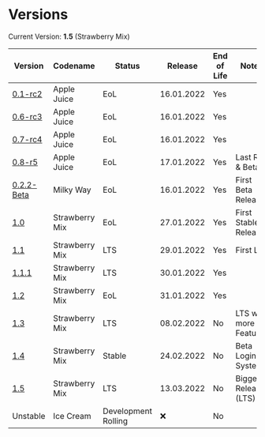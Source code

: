 # Versions
Current Version: **1.5** (Strawberry Mix)

| Version | Codename | Status | Release | End of Life| Notes
| -- | -- | -- | -- | -- | --
| [0.1-rc2](https://github.com/Strawberry-Software-Industries/SecureCloud/releases/tag/v0.1-rc2) | Apple Juice | EoL | 16.01.2022 | Yes |
| [0.6-rc3](https://github.com/Strawberry-Software-Industries/SecureCloud/releases/tag/v0.6-rc3) | Apple Juice | EoL | 16.01.2022 | Yes |
| [0.7-rc4](https://github.com/Strawberry-Software-Industries/SecureCloud/releases/tag/v0.7-rc4) | Apple Juice | EoL | 16.01.2022 | Yes |
| [0.8-r5](https://github.com/Strawberry-Software-Industries/SecureCloud/releases/tag/v0.8-rc5) | Apple Juice | EoL | 17.01.2022 | Yes | Last RC & Beta
| [0.2.2-Beta](https://github.com/Strawberry-Software-Industries/SecureCloud/releases/tag/v0.2.2-Beta) | Milky Way | EoL | 16.01.2022 | Yes | First Beta Release
| [1.0](https://github.com/Strawberry-Software-Industries/SecureCloud/releases/tag/v1.0) | Strawberry Mix | EoL | 27.01.2022 | Yes | First Stable Release
| [1.1](https://github.com/Strawberry-Software-Industries/SecureCloud/releases/tag/v1.1) | Strawberry Mix | LTS | 29.01.2022 | Yes | First LTS
| [1.1.1](https://github.com/Strawberry-Software-Industries/SecureCloud/releases/tag/v1.1.1) | Strawberry Mix | LTS | 30.01.2022 | Yes |
| [1.2](https://github.com/Strawberry-Software-Industries/SecureCloud/releases/tag/v1.2) | Strawberry Mix | EoL | 31.01.2022 | Yes |
| [1.3](https://github.com/Strawberry-Software-Industries/SecureCloud/releases/tag/v1.3) | Strawberry Mix | LTS | 08.02.2022 | No | LTS with more Features
| [1.4](https://github.com/Strawberry-Software-Industries/SecureCloud/releases/tag/v1.4) | Strawberry Mix | Stable | 24.02.2022 | No | Beta Login System
| [1.5](https://github.com/Strawberry-Software-Industries/SecureCloud/releases/tag/v1.5) | Strawberry Mix | LTS | 13.03.2022 | No | Biggest Release (LTS)
| Unstable | Ice Cream | Development Rolling | ❌ | No |
